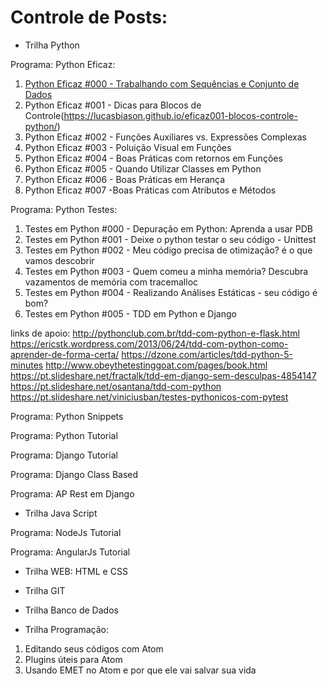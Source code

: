 
# Controle de Posts:

- Trilha Python

Programa: Python Eficaz:

1. [Python Eficaz #000 - Trabalhando com Sequências e Conjunto de Dados](https://lucasbiason.github.io/eficaz000-sequencias-conjunto-dados/)
2. Python Eficaz #001 - Dicas para Blocos de Controle(https://lucasbiason.github.io/eficaz001-blocos-controle-python/)
3. Python Eficaz #002 - Funções Auxiliares vs. Expressões Complexas
4. Python Eficaz #003 - Poluição Visual em Funções
5. Python Eficaz #004 - Boas Práticas com retornos em Funções
6. Python Eficaz #005 - Quando Utilizar Classes em Python
7. Python Eficaz #006 - Boas Práticas em Herança
8. Python Eficaz #007 -Boas Práticas com Atributos e Métodos

Programa: Python Testes:

1. Testes em Python #000 - Depuração em Python: Aprenda a usar PDB
2. Testes em Python #001 - Deixe o python testar o seu código - Unittest
3. Testes em Python #002 - Meu código precisa de otimização? é o que vamos descobrir
4. Testes em Python #003 - Quem comeu a minha memória? Descubra vazamentos de memória com tracemalloc
5. Testes em Python #004 - Realizando Análises Estáticas - seu código é bom?
6. Testes em Python #005 - TDD em Python e Django

links de apoio:
http://pythonclub.com.br/tdd-com-python-e-flask.html
https://ericstk.wordpress.com/2013/06/24/tdd-com-python-como-aprender-de-forma-certa/
https://dzone.com/articles/tdd-python-5-minutes
http://www.obeythetestinggoat.com/pages/book.html
https://pt.slideshare.net/fractalk/tdd-em-django-sem-desculpas-4854147
https://pt.slideshare.net/osantana/tdd-com-python
https://pt.slideshare.net/viniciusban/testes-pythonicos-com-pytest


Programa: Python Snippets

Programa: Python Tutorial

Programa: Django Tutorial

Programa: Django Class Based

Programa: AP Rest em Django


- Trilha Java Script

Programa: NodeJs Tutorial

Programa: AngularJs Tutorial


- Trilha WEB: HTML e CSS


- Trilha GIT


- Trilha Banco de Dados


- Trilha Programação:

1. Editando seus códigos com Atom
2. Plugins úteis para Atom
3. Usando EMET no Atom e por que ele vai salvar sua vida
